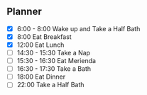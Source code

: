 ## Planner 
- [x] 6:00 - 8:00  Wake up and Take a Half Bath
- [x] 8:00 Eat Breakfast
- [x] 12:00 Eat Lunch
- [ ] 14:30 - 15:30 Take a Nap
- [ ] 15:30 - 16:30 Eat Merienda
- [ ] 16:30 - 17:30 Take a Bath
- [ ] 18:00 Eat Dinner
- [ ] 22:00 Take a Half Bath
